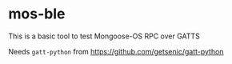 # mos-ble

This is a basic tool to test Mongoose-OS RPC over GATTS

Needs `gatt-python` from https://github.com/getsenic/gatt-python
